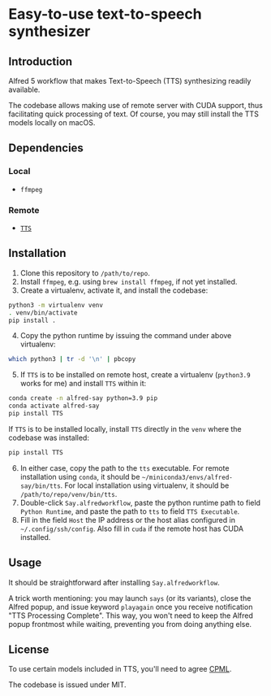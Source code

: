 # Easy-to-use text-to-speech synthesizer

## Introduction

Alfred 5 workflow that makes Text-to-Speech (TTS) synthesizing readily available.

The codebase allows making use of remote server with CUDA support, thus facilitating quick processing of text.
Of course, you may still install the TTS models locally on macOS.

## Dependencies

### Local

- `ffmpeg`

### Remote

- [`TTS`](https://github.com/mozilla/TTS)

## Installation

1. Clone this repository to `/path/to/repo`.
2. Install `ffmpeg`, e.g. using `brew install ffmpeg`, if not yet installed.
3. Create a virtualenv, activate it, and install the codebase:

```bash
python3 -m virtualenv venv
. venv/bin/activate
pip install .
```

4. Copy the python runtime by issuing the command under above virtualenv:

```bash
which python3 | tr -d '\n' | pbcopy
```

5. If `TTS` is to be installed on remote host, create a virtualenv (`python3.9` works for me) and install `TTS` within it:

```bash
conda create -n alfred-say python=3.9 pip
conda activate alfred-say
pip install TTS
```

If `TTS` is to be installed locally, install `TTS` directly in the `venv` where the codebase was installed:

```bash
pip install TTS
```

6. In either case, copy the path to the `tts` executable. For remote installation using `conda`, it should be `~/miniconda3/envs/alfred-say/bin/tts`. For local installation using virtualenv, it should be `/path/to/repo/venv/bin/tts`.
7. Double-click `Say.alfredworkflow`, paste the python runtime path to field `Python Runtime`, and paste the path to `tts` to field `TTS Executable`.
8. Fill in the field `Host` the IP address or the host alias configured in `~/.config/ssh/config`. Also fill in `cuda` if the remote host has CUDA installed.

## Usage

It should be straightforward after installing `Say.alfredworkflow`.

A trick worth mentioning: you may launch `says` (or its variants), close the Alfred popup, and issue keyword `playagain` once you receive notification "TTS Processing Complete".
This way, you won't need to keep the Alfred popup frontmost while waiting, preventing you from doing anything else.

## License

To use certain models included in TTS, you'll need to agree [CPML](https://coqui.ai/cpml).

The codebase is issued under MIT.
